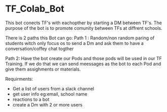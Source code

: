 # TF_Colab_Bot

This bot conects TF's with eachopther by starting a DM between TF's. The purpose of the bot is to promote comunity between TFs at diffrent schools. 

There is 2 paths this Bot can go:
Path 1 :
Random/non random paring of students witch only focus os to send a Dm and ask them to have a conversation/coffey chat togther 

Path 2: 
Have the bot create our Pods and those pods will be used in our TF Training. 
If we do that we can send meessages as the bot to each Pod and give them assighments or materials. 

Requirments:
- Get a list of users from a slack channel 
- get user info eg:email, school name
- reactions to a bot 
- create a Dm with 2 or more users 
